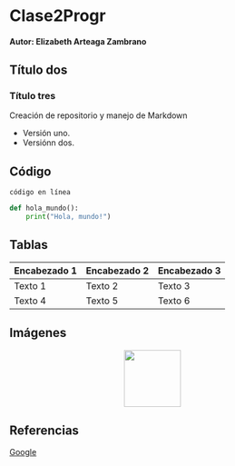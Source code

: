 # Clase2Progr
#### Autor: Elizabeth Arteaga Zambrano
## Título dos
### Título tres
Creación de repositorio y manejo de Markdown
- Versión uno.
- Versiónn dos.

## Código
`código en línea`

```python
def hola_mundo():
    print("Hola, mundo!")
```

## Tablas
| Encabezado 1 | Encabezado 2 | Encabezado 3 |
|--------------|--------------|--------------|
| Texto 1      | Texto 2      | Texto 3      |
| Texto 4      | Texto 5      | Texto 6      |
 




## Imágenes

<p align="center">
<img src="C:\Users\labinf1.pasto\Documents\GitHub\Clase2Progr\Logos" height="100">
</p>

## Referencias

[Google](https://www.google.com)
